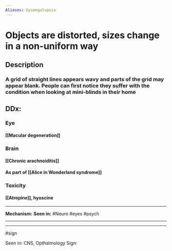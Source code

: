 ```yaml
---
Aliases: Dysmegalopsia
---
```

# Objects are distorted, sizes change in a non-uniform way
## Description
### A grid of straight lines appears wavy and parts of the grid may appear blank. People can first notice they suffer with the condition when looking at mini-blinds in their home
## DDx:
### Eye
#### [[Macular degeneration]]
### Brain
#### [[Chronic arachnoiditis]]
#### As part of [[Alice in Wonderland syndrome]]
### Toxicity
#### [[Atropine]], hyoscine

---
**Mechanism:**
**Seen in:** #Neuro #eyes #psych 

---


---
#sign 

Seen in: CNS, Opthalmology
Sign: 
